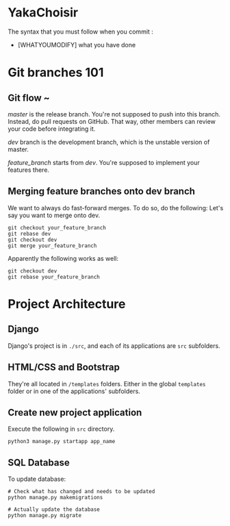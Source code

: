 # YakaChoisir

The syntax that you must follow when you commit :
  - [WHATYOUMODIFY] what you have done

# Git branches 101

## Git flow ~

*master* is the release branch. You're not supposed to push into this branch.
Instead, do pull requests on GitHub. That way, other members can review your
code before integrating it.

*dev* branch is the development branch, which is the unstable version of
master.

*feature_branch* starts from *dev*. You're supposed to implement your features
there.

## Merging feature branches onto dev branch

We want to always do fast-forward merges. To do so, do the following:
Let's say you want to merge onto dev.
```
git checkout your_feature_branch
git rebase dev
git checkout dev
git merge your_feature_branch
```
Apparently the following works as well:
```
git checkout dev
git rebase your_feature_branch
```

# Project Architecture

## Django

Django's project is in `./src`, and each of its applications are `src`
subfolders.

## HTML/CSS and Bootstrap

They're all located in `/templates` folders. Either in the global `templates`
folder or in one of the applications' subfolders.

## Create new project application

Execute the following in `src` directory.

```
python3 manage.py startapp app_name
```

## SQL Database

To update database:

```
# Check what has changed and needs to be updated
python manage.py makemigrations

# Actually update the database
python manage.py migrate
```
